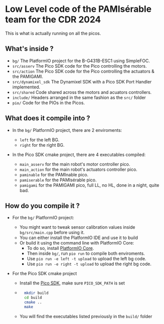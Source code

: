 # Low Level code of the PAMIsérable team for the CDR 2024

This is what is actually running on all the picos.

## What's inside ?

- `bg/` The PlatformIO project for the B-G431B-ESC1 using SimpleFOC.
- `src/asserv` The Pico SDK code for the Pico controlling the motors.
- `src/action` The Pico SDK code for the Pico controlling the actuators & the PAMIGAMI.
- `src/dynamixel_sdk` The Dynamixel SDK with a Pico SDK Port Handler implemented.
- `src/shared` Code shared across the motors and acuators controllers.
- `include/` Headers arranged in the same fashion as the `src/` folder
- `pio/` Code for the PIOs in the Picos.

## What does it compile into ?

- In the `bg/` PlatformIO project, there are 2 enviroments:
	- `left` for the left BG.
	- `right` for the right BG.

- In the Pico SDK cmake project, there are 4 executables compiled:
	- `main_asserv` for the main robot's motor controller pico.
	- `main_action` for the main robot's actuators controller pico.
	- `paminable` for the PAMInable pico.
	- `pamiserable` for the PAMIsérable pico.
	- `pamigami` for the PAMIGAMI pico, full LL, no HL, done in a night, quite bad.

## How do you compile it ?

- For the `bg/` PlatformIO project:
	- You might want to tweak sensor calibration values inside `bg/src/main.cpp` before using it.
	- You can either install the PlatformIO IDE and use it to build
	- Or build it using the command line with PlatformIO Core:
		- To do so, install [PlatformIO Core](https://docs.platformio.org/en/stable/core/installation/methods/index.html).
		- Then inside `bg/`, run `pio run` to compile both enviroments.
		- Use `pio run -e left -t upload` to upload the left bg code.
		- Use `pio run -e right -t upload` to upload the right bg code.

- For the Pico SDK cmake project
	- Install the [Pico SDK](https://github.com/raspberrypi/pico-sdk), make sure `PICO_SDK_PATH` is set
	- ```bash
		mkdir build
		cd build
		cmake ..
		make
		```
	- You will find the executables listed previously in the `build/` folder